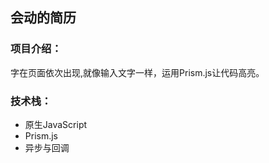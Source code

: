 ## 会动的简历
### 项目介绍：
字在页面依次出现,就像输入文字一样，运用Prism.js让代码高亮。
 
### 技术栈：
* 原生JavaScript
* Prism.js
* 异步与回调


